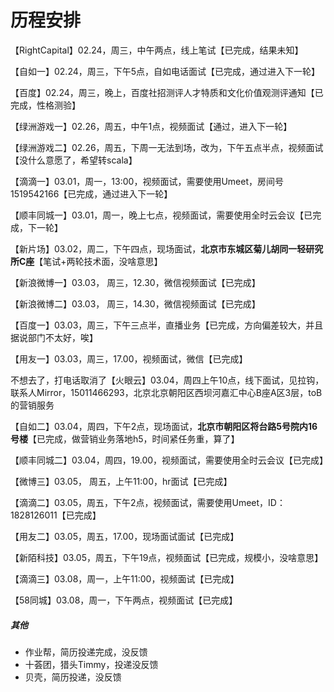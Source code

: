 # 历程安排

【RightCapital】02.24，周三，中午两点，线上笔试【已完成，结果未知】

【自如一】02.24，周三，下午5点，自如电话面试【已完成，通过进入下一轮】

【百度】02.24，周三，晚上，百度社招测评人才特质和文化价值观测评通知【已完成，性格测验】

【绿洲游戏一】02.26，周五，中午1点，视频面试【通过，进入下一轮】

【绿洲游戏二】02.26，周五，下周一无法到场，改为，下午五点半点，视频面试【没什么意愿了，希望转scala】

【滴滴一】03.01，周一，13:00，视频面试，需要使用Umeet，房间号1519542166【已完成，通过进入下一轮】

【顺丰同城一】03.01，周一，晚上七点，视频面试，需要使用全时云会议【已完成，下一轮】

【新片场】03.02，周二，下午四点，现场面试，**北京市东城区菊儿胡同一轻研究所C座**【笔试+两轮技术面，没啥意思】

【新浪微博一】03.03， 周三，12.30，微信视频面试【已完成】

【新浪微博二】03.03， 周三，14.30，微信视频面试【已完成】

【百度一】03.03，周三，下午三点半，直播业务【已完成，方向偏差较大，并且据说部门不太好，唉】

【用友一】03.03，周三，17.00，视频面试，微信【已完成】

不想去了，打电话取消了【火眼云】03.04，周四上午10点，线下面试，见拉钩，联系人Mirror，15011466293，北京北京朝阳区西坝河嘉汇中心B座A区3层，toB的营销服务

【自如二】03.04，周四，下午2点，现场面试，**北京市朝阳区将台路5号院内16号楼**【已完成，做营销业务落地h5，时间紧任务重，算了】

【顺丰同城二】03.04，周四，19.00，视频面试，需要使用全时云会议【已完成】

【微博三】03.05， 周五，上午11:00，hr面试【已完成】

【滴滴二】03.05，周五，下午2点，视频面试，需要使用Umeet，ID：1828126011【已完成】

【用友二】03.05，周五，17.00，现场面试面试【已完成】

【新陌科技】03.05，周五，下午19点，视频面试【已完成，规模小，没啥意思】

【滴滴三】03.08，周一，上午11:00，视频面试【已完成】

【58同城】03.08，周一，下午两点，视频面试【已完成】

##### 其他

- 作业帮，简历投递完成，没反馈
- 十荟团，猎头Timmy，投递没反馈
- 贝壳，简历投递，没反馈
